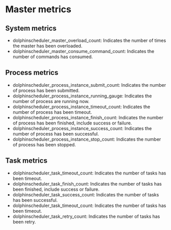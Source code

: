 # Master metrics

## System metrics

* dolphinscheduler_master_overload_count: Indicates the number of times the master has been overloaded.
* dolphinscheduler_master_consume_command_count: Indicates the number of commands has consumed.

## Process metrics

* dolphinscheduler_process_instance_submit_count: Indicates the number of process has been submitted.
* dolphinscheduler_process_instance_running_gauge: Indicates the number of process are running now.
* dolphinscheduler_process_instance_timeout_count: Indicates the number of process has been timeout.
* dolphinscheduler_process_instance_finish_count: Indicates the number of process has been finished, include success or
  failure.
* dolphinscheduler_process_instance_success_count: Indicates the number of process has been successful.
* dolphinscheduler_process_instance_stop_count: Indicates the number of process has been stopped.

## Task metrics

* dolphinscheduler_task_timeout_count: Indicates the number of tasks has been timeout.
* dolphinscheduler_task_finish_count: Indicates the number of tasks has been finished, include success or failure.
* dolphinscheduler_task_success_count: Indicates the number of tasks has been successful.
* dolphinscheduler_task_timeout_count: Indicates the number of tasks has been timeout.
* dolphinscheduler_task_retry_count: Indicates the number of tasks has been retry.

